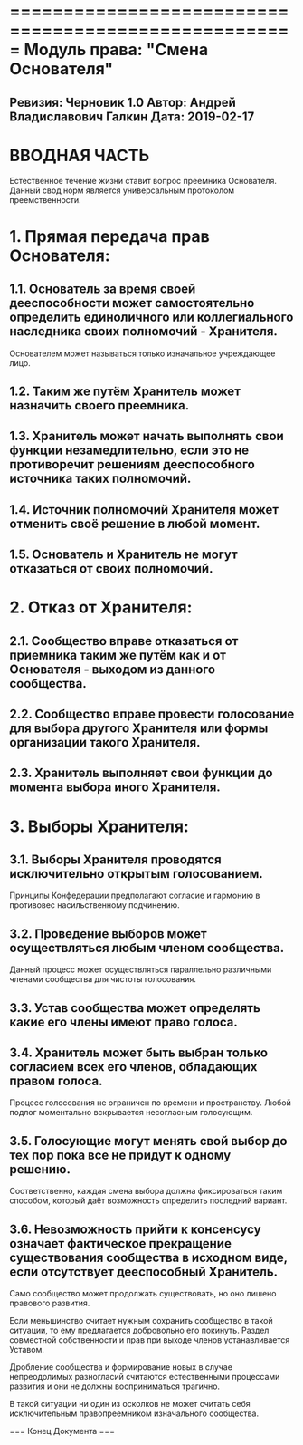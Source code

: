 =====================================================
Модуль права: "Смена Основателя"
=====================================================
Ревизия: Черновик 1.0
Автор: Андрей Владиславович Галкин
Дата: 2019-02-17
----------------------------------------------------- 

# ВВОДНАЯ ЧАСТЬ

Естественное течение жизни ставит вопрос преемника Основателя. Данный свод норм является универсальным протоколом преемственности.

# 1. Прямая передача прав Основателя:

## 1.1. Основатель за время своей дееспособности может самостоятельно определить единоличного или коллегиального наследника своих полномочий - Хранителя.

Основателем может называться только изначальное учреждающее лицо.

## 1.2. Таким же путём Хранитель может назначить своего преемника.

## 1.3. Хранитель может начать выполнять свои функции незамедлительно, если это не противоречит решениям дееспособного источника таких полномочий.

## 1.4. Источник полномочий Хранителя может отменить своё решение в любой момент.

## 1.5. Основатель и Хранитель не могут отказаться от своих полномочий.


# 2. Отказ от Хранителя:

## 2.1. Сообщество вправе отказаться от приемника таким же путём как и от Основателя - выходом из данного сообщества.

## 2.2. Сообщество вправе провести голосование для выбора другого Хранителя или формы организации такого Хранителя.

## 2.3. Хранитель выполняет свои функции до момента выбора иного Хранителя.


# 3. Выборы Хранителя:

## 3.1. Выборы Хранителя проводятся исключительно открытым голосованием.

Принципы Конфедерации предполагают согласие и гармонию в противовес насильственному подчинению.

## 3.2. Проведение выборов может осуществляться любым членом сообщества.

Данный процесс может осуществляться параллельно различными членами сообщества для чистоты голосования.

## 3.3. Устав сообщества может определять какие его члены имеют право голоса.

## 3.4. Хранитель может быть выбран только согласием всех его членов, обладающих правом голоса.

Процесс голосования не ограничен по времени и пространству. Любой подлог моментально вскрывается несогласным голосующим.

## 3.5. Голосующие могут менять свой выбор до тех пор пока все не придут к одному решению.

Соответственно, каждая смена выбора должна фиксироваться таким способом, который даёт возможность определить последний вариант.

## 3.6. Невозможность прийти к консенсусу означает фактическое прекращение существования сообщества в исходном виде, если отсутствует дееспособный Хранитель.

Само сообщество может продолжать существовать, но оно лишено правового развития.

Если меньшинство считает нужным сохранить сообщество в такой ситуации, то ему предлагается добровольно его покинуть. Раздел совместной собственности и прав при выходе членов устанавливается Уставом.

Дробление сообщества и формирование новых в случае непреодолимых разногласий считаются естественными процессами развития и они не должны восприниматься трагично.

В такой ситуации ни один из осколков не может считать себя исключительным правопреемником изначального сообщества.

=== Конец Документа ===
